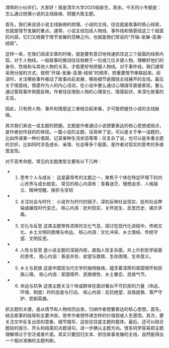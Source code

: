 清晖的小伙伴们，大家好！我是清华大学2025级新生，周余。今天的小专题是：怎么通过梳理小说的主线脉络、把握大致主题。

首先，我们来说说小说主线脉络的梳理。小说的主线，往往就是故事的核心线索，也就是情节发展的重点。通常，小说主线包括人物线、事件线和情感线这三个层面的内容。它们又统摄于情节发展的范畴之内，也就是我们常说的“开端-发展-高潮-结局”。

这样一来，在我们阅读文章的时候，就是要有意识地快速抓住这三个层面的线索内容。对于人物线，一般故事的推动往往依赖于一位或几位关键人物，理解好他们的身份、性格和与其他人物的关系，才能更好地把握人物线。对于事件线，我们通常采用分层的方式，按照“开端-发展-高潮-结局”的顺序，把重要情节串联起来。阅读时，关注哪些事件推动了故事向前发展，哪些细节是围绕主线展开的支线。最后关于情感线，情感作为人的内心活动，在小说中要么通过心理描写直接表现，要么通过客观事件侧面反映。作者往往借助人物的心理变化、情感起伏，来深化故事的主旨。

因此，只有把人物、事件和情感这三者结合起来看，才可能把握住小说的主线脉络。

其次我们来说一说主题的把握。主题是作者通过小说想要表达的核心思想或观点，是作者创作目的的体现。一篇小说的主题，往简单了说，可以是关于单一话题的，比如传递某一种价值观、记录某种生活状态等等；往复杂了说，也可以是多重主题的交织，比如同时涉及成长、亲情、社会等多个层面，是作者对现实的思考的多维度呈现。

对于高考命题，常见的主题类型主要有以下几种：
- 1. 思考个人与成长：
  这是最常考的主题之一，聚焦于个体在特定环境下的内心世界与成长蜕变。
  常见的核心内涵有：青春迷茫、理想追求、人格独立、精神觉醒、挫折与坚韧
- 2. 关注社会与时代：
  小说作为时代的镜子，深刻反映社会现实、批判社会弊端或展现时代变迁。
  核心内涵：批判现实、关怀民生、反思历史、揭示矛盾。
- 3. 文化与反思
  这类主题带有浓厚的文化气息，探讨在现代化进程中，传统文化、乡土文明的困境与命运。
  核心内涵：文化冲突、乡土情结、传统守望、文明反思。
- 4. 人性与哲思
  是小说主题的深层内核，直指人性复杂面，并上升到哲学层面的思考。
  核心内涵：善恶并存、欲望与救赎、生存困境、生命意义。
- 5. 乡土与民族
  这是中国现当代文学的独特脉络，蕴含着深厚的家国情怀和民族心理。
  核心内涵：家国情怀、民族根性、乡土眷恋、民族气节。
- 6. 命运与抗争
  这类主题关注个体或群体在面对看似不可抗拒的力量（命运、环境、制度）时的态度与行动。
  核心内涵：反抗绝望、自我拯救、尊严守护、悲剧英雄。

抓主题的关键，是从情节和人物经历出发，归纳作者想要表达的核心思想。首先，结合故事的结局和主要冲突，思考作者想传递怎样的价值观或人生感悟。其次，要关注文中反复出现的意象、细节描写，这些往往是主题的载体。最后，还可以结合题目的提示、开头和结尾的点题语句，进一步确认主题方向。很多同学容易把主题理解得过于空泛或者片面，其实只要回归文本、抓住故事发展的主线，自然能得出一个相对准确的主题判断。